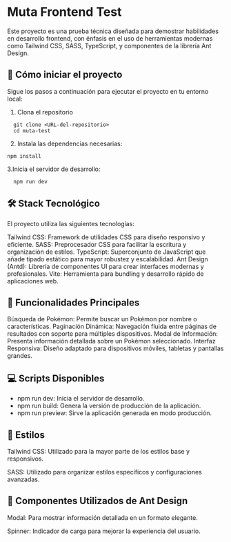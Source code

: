  # Muta Frontend Test
Este proyecto es una prueba técnica diseñada para demostrar habilidades en desarrollo frontend, con énfasis en el uso de herramientas modernas como Tailwind CSS, SASS, TypeScript, y componentes de la librería Ant Design.

##  🚀 Cómo iniciar el proyecto
Sigue los pasos a continuación para ejecutar el proyecto en tu entorno local:

1. Clona el repositorio

```
  git clone <URL-del-repositorio>
  cd muta-test
```
2. Instala las dependencias necesarias:
```
npm install

```
3.Inicia el servidor de desarrollo: 

```
  npm run dev

```

## 🛠️ Stack Tecnológico

El proyecto utiliza las siguientes tecnologías:

Tailwind CSS: Framework de utilidades CSS para diseño responsivo y eficiente.
SASS: Preprocesador CSS para facilitar la escritura y organización de estilos.
TypeScript: Superconjunto de JavaScript que añade tipado estático para mayor robustez y escalabilidad.
Ant Design (Antd): Librería de componentes UI para crear interfaces modernas y profesionales.
Vite: Herramienta para bundling y desarrollo rápido de aplicaciones web.

## 🌟 Funcionalidades Principales
Búsqueda de Pokémon: Permite buscar un Pokémon por nombre o características.
Paginación Dinámica: Navegación fluida entre páginas de resultados con soporte para múltiples dispositivos.
Modal de Información: Presenta información detallada sobre un Pokémon seleccionado.
Interfaz Responsiva: Diseño adaptado para dispositivos móviles, tabletas y pantallas grandes.

## 💻 Scripts Disponibles
* npm run dev: Inicia el servidor de desarrollo.
* npm run build: Genera la versión de producción de la aplicación.
* npm run preview: Sirve la aplicación generada en modo producción.

## 🎨 Estilos
Tailwind CSS: Utilizado para la mayor parte de los estilos base y responsivos.

SASS: Utilizado para organizar estilos específicos y configuraciones avanzadas.

## 🧩 Componentes Utilizados de Ant Design
Modal: Para mostrar información detallada en un formato elegante.

Spinner: Indicador de carga para mejorar la experiencia del usuario.